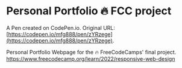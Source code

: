 # Personal Portfolio 🔥 FCC project

A Pen created on CodePen.io. Original URL: [https://codepen.io/mfg888/pen/zYRzege](https://codepen.io/mfg888/pen/zYRzege).

Personal Portfolio Webpage for the 🔥 FreeCodeCamps' final project.
https://www.freecodecamp.org/learn/2022/responsive-web-design